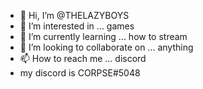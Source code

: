 - 👋 Hi, I’m @THELAZYBOYS
- 👀 I’m interested in ... games
- 🌱 I’m currently learning ... how to stream
- 💞️ I’m looking to collaborate on ... anything
- 📫 How to reach me ... discord
- my discord is CORPSE#5048

<!---
THELAZYBOYS/THELAZYBOYS is a ✨ special ✨ repository because its `README.md` (this file) appears on your GitHub profile.
You can click the Preview link to take a look at your changes.
--->
